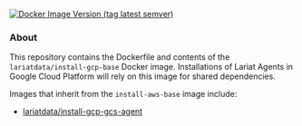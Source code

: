 [<img alt="Docker Image Version (tag latest semver)" src="https://img.shields.io/docker/v/lariatdata/install-aws-base/latest">](https://hub.docker.com/repository/docker/lariatdata/install-gcp-base/general)

### About
This repository contains the Dockerfile and contents of the `lariatdata/install-gcp-base` Docker image. Installations of Lariat Agents in Google Cloud Platform will rely on this image for shared dependencies.

Images that inherit from the `install-aws-base` image include:
- [lariatdata/install-gcp-gcs-agent](https://hub.docker.com/lariatdata/install-gcp-gcs-agent)
